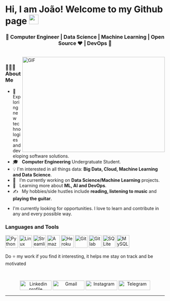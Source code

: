 # Hi, I am João! Welcome to my Github page <img src="https://raw.githubusercontent.com/iampavangandhi/iampavangandhi/master/gifs/Hi.gif" width="30px"></h2>

<h3 align="center">🚀 Computer Engineer | Data Science | Machine Learning | Open Source ♥ | DevOps  🚀</h3>
<div>
  
<br />
<img align="right" height="300" width="450"  alt="GIF" src="https://media.giphy.com/media/13HgwGsXF0aiGY/giphy.gif" />

 <h3> 👨🏻‍💻 About Me </h3>

  - 🤔 &nbsp; Exploring new technologies and developing software solutions.
  - 🎓 &nbsp; **Computer Engineering** Undergratuate Student.
  - :bulb: I'm interested in all things data: **Big Data, Cloud, Machine Learning and Data Science**.
  - 💼 &nbsp; I’m currently working on **Data Science/Machine Learning** projects.
  - 🌱 &nbsp; Learning more about **ML, AI and DevOps**.
  - ✍️ &nbsp;  My hobbies/side hustles include **reading, listening to music** and **playing the guitar**.  
</div> 
</div>

- I'm currently looking for opportunities. I love to learn and contribute in any and every possible way.

### Languages and Tools

<p align="left">
  <img height="40" width="40" title="Python" src="https://cdn.jsdelivr.net/npm/simple-icons@v5/icons/python.svg" />
  <img height="40" width="40" title="Linux" src="https://cdn.jsdelivr.net/npm/simple-icons@v5/icons/linux.svg" />
  <img height="40" width="40"  title="Streamlit" src="https://unpkg.com/simple-icons@5.24.0/icons/streamlit.svg" />
  <img height="40" width="40"  title="Amazon AWS" src="https://unpkg.com/simple-icons@5.24.0/icons/amazonaws.svg" />
  <img height="40" width="40"  title="Heroku Cloud" src="https://unpkg.com/simple-icons@5.24.0/icons/heroku.svg" />
  <img height="40" width="40" title="Git" src="https://unpkg.com/simple-icons@5.24.0/icons/git.svg" />
  <img height="40" width="40" title="Gitlab" src="https://unpkg.com/simple-icons@5.24.0/icons/gitlab.svg" />
  <img height="40" width="40" title="SQLite" src="https://unpkg.com/simple-icons@5.24.0/icons/sqlite.svg" />  
  <img height="40" width="40" title="MySQL" src="https://unpkg.com/simple-icons@5.24.0/icons/mysql.svg" /> 
                             
  
  
</p>

  Do :star: my work if you find it interesting, it helps me stay on track and be motivated

<br>
<p align="center">
    <a href="https://www.linkedin.com/in/joaorenatomendes/"><img alt="Linkedin profile" title="Linkedin" src="https://cdn.jsdelivr.net/npm/simple-icons@v3/icons/linkedin.svg" width="100" height="30" /></a>
    <a href="mailto:joaorenatomendes@gmail.com"><img alt="Gmail" src="https://cdn.jsdelivr.net/npm/simple-icons@3.1.0/icons/gmail.svg" title="Email" width="100" height="30" /></a>
   <a href="https://www.instagram.com/jaormds"><img alt="Instagram" src="https://cdn.jsdelivr.net/npm/simple-icons@v3/icons/instagram.svg" title="Instagram" width="100" height="30" /></a>
    <a href="https://t.me/joaormendes"><img alt="Telegram" src="https://cdn.jsdelivr.net/npm/simple-icons@v3/icons/telegram.svg" title="Telegram" width="100" height="30" /></a>

</p>
<hr \>
<p align="center">



<!--

